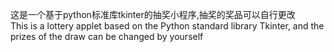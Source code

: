 这是一个基于python标准库tkinter的抽奖小程序,抽奖的奖品可以自行更改                                                              
This is a lottery applet based on the Python standard library Tkinter, and the prizes of the draw can be changed by yourself
